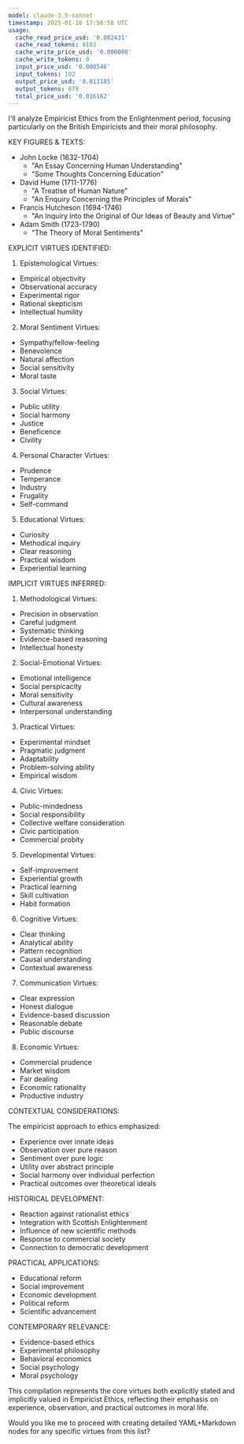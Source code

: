 ```yaml
---
model: claude-3.5-sonnet
timestamp: 2025-01-10 17:56:58 UTC
usage:
  cache_read_price_usd: '0.002431'
  cache_read_tokens: 8103
  cache_write_price_usd: '0.000000'
  cache_write_tokens: 0
  input_price_usd: '0.000546'
  input_tokens: 182
  output_price_usd: '0.013185'
  output_tokens: 879
  total_price_usd: '0.016162'
---
```


I'll analyze Empiricist Ethics from the Enlightenment period, focusing particularly on the British Empiricists and their moral philosophy.

KEY FIGURES & TEXTS:
- John Locke (1632-1704)
  * "An Essay Concerning Human Understanding"
  * "Some Thoughts Concerning Education"
- David Hume (1711-1776)
  * "A Treatise of Human Nature"
  * "An Enquiry Concerning the Principles of Morals"
- Francis Hutcheson (1694-1746)
  * "An Inquiry into the Original of Our Ideas of Beauty and Virtue"
- Adam Smith (1723-1790)
  * "The Theory of Moral Sentiments"

EXPLICIT VIRTUES IDENTIFIED:

1. Epistemological Virtues:
- Empirical objectivity
- Observational accuracy
- Experimental rigor
- Rational skepticism
- Intellectual humility

2. Moral Sentiment Virtues:
- Sympathy/fellow-feeling
- Benevolence
- Natural affection
- Social sensitivity
- Moral taste

3. Social Virtues:
- Public utility
- Social harmony
- Justice
- Beneficence
- Civility

4. Personal Character Virtues:
- Prudence
- Temperance
- Industry
- Frugality
- Self-command

5. Educational Virtues:
- Curiosity
- Methodical inquiry
- Clear reasoning
- Practical wisdom
- Experiential learning

IMPLICIT VIRTUES INFERRED:

1. Methodological Virtues:
- Precision in observation
- Careful judgment
- Systematic thinking
- Evidence-based reasoning
- Intellectual honesty

2. Social-Emotional Virtues:
- Emotional intelligence
- Social perspicacity
- Moral sensitivity
- Cultural awareness
- Interpersonal understanding

3. Practical Virtues:
- Experimental mindset
- Pragmatic judgment
- Adaptability
- Problem-solving ability
- Empirical wisdom

4. Civic Virtues:
- Public-mindedness
- Social responsibility
- Collective welfare consideration
- Civic participation
- Commercial probity

5. Developmental Virtues:
- Self-improvement
- Experiential growth
- Practical learning
- Skill cultivation
- Habit formation

6. Cognitive Virtues:
- Clear thinking
- Analytical ability
- Pattern recognition
- Causal understanding
- Contextual awareness

7. Communication Virtues:
- Clear expression
- Honest dialogue
- Evidence-based discussion
- Reasonable debate
- Public discourse

8. Economic Virtues:
- Commercial prudence
- Market wisdom
- Fair dealing
- Economic rationality
- Productive industry

CONTEXTUAL CONSIDERATIONS:

The empiricist approach to ethics emphasized:
- Experience over innate ideas
- Observation over pure reason
- Sentiment over pure logic
- Utility over abstract principle
- Social harmony over individual perfection
- Practical outcomes over theoretical ideals

HISTORICAL DEVELOPMENT:
- Reaction against rationalist ethics
- Integration with Scottish Enlightenment
- Influence of new scientific methods
- Response to commercial society
- Connection to democratic development

PRACTICAL APPLICATIONS:
- Educational reform
- Social improvement
- Economic development
- Political reform
- Scientific advancement

CONTEMPORARY RELEVANCE:
- Evidence-based ethics
- Experimental philosophy
- Behavioral economics
- Social psychology
- Moral psychology

This compilation represents the core virtues both explicitly stated and implicitly valued in Empiricist Ethics, reflecting their emphasis on experience, observation, and practical outcomes in moral life.

Would you like me to proceed with creating detailed YAML+Markdown nodes for any specific virtues from this list?